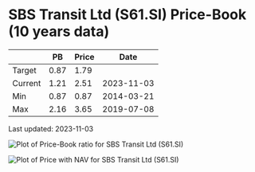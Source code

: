# SBS Transit Ltd (S61.SI) Price-Book (10 years data)

|     | PB   | Price | Date       |
|-----|------|-------|------------|
| Target | 0.87 | 1.79  |  |
| Current | 1.21 | 2.51  | 2023-11-03 |
| Min | 0.87 | 0.87  | 2014-03-21 |
| Max | 2.16 | 3.65  | 2019-07-08 |

Last updated: 2023-11-03

![Plot of Price-Book ratio for SBS Transit Ltd (S61.SI)](S61_pb_10.png)

![Plot of Price with NAV for SBS Transit Ltd (S61.SI)](S61_price_nav_10.png)
